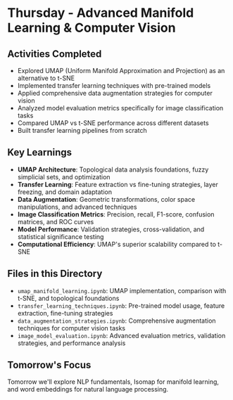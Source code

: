 # Thursday - Advanced Manifold Learning & Computer Vision

## Activities Completed

- Explored UMAP (Uniform Manifold Approximation and Projection) as an alternative to t-SNE
- Implemented transfer learning techniques with pre-trained models
- Applied comprehensive data augmentation strategies for computer vision
- Analyzed model evaluation metrics specifically for image classification tasks
- Compared UMAP vs t-SNE performance across different datasets
- Built transfer learning pipelines from scratch

## Key Learnings

- **UMAP Architecture**: Topological data analysis foundations, fuzzy simplicial sets, and optimization
- **Transfer Learning**: Feature extraction vs fine-tuning strategies, layer freezing, and domain adaptation
- **Data Augmentation**: Geometric transformations, color space manipulations, and advanced techniques
- **Image Classification Metrics**: Precision, recall, F1-score, confusion matrices, and ROC curves
- **Model Performance**: Validation strategies, cross-validation, and statistical significance testing
- **Computational Efficiency**: UMAP's superior scalability compared to t-SNE

## Files in this Directory

- `umap_manifold_learning.ipynb`: UMAP implementation, comparison with t-SNE, and topological foundations
- `transfer_learning_techniques.ipynb`: Pre-trained model usage, feature extraction, fine-tuning strategies
- `data_augmentation_strategies.ipynb`: Comprehensive augmentation techniques for computer vision tasks
- `image_model_evaluation.ipynb`: Advanced evaluation metrics, validation strategies, and performance analysis

## Tomorrow's Focus

Tomorrow we'll explore NLP fundamentals, Isomap for manifold learning, and word embeddings for natural language processing.
